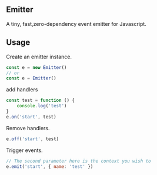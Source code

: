 ## Emitter
A tiny, fast,zero-dependency event emitter for Javascript.

## Usage

Create an emitter instance.

```js
const e = new Emitter()
// or
const e = Emitter()
```

add handlers


```js
const test = function () {
	console.log('test')
}
e.on('start', test)
```

Remove handlers.

```js
e.off('start', test)
```

Trigger events.

```js
// The second parameter here is the context you wish to
e.emit('start', { name: 'test' })
```
